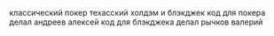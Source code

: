классический покер техасский холдэм и блэкджек
код для покера делал андреев алексей
код для блэкджека делал рычков валерий
